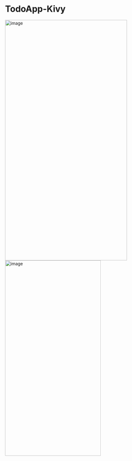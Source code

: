 # TodoApp-Kivy
<img width="400" height="788" alt="image" src="https://github.com/user-attachments/assets/78d7a8c6-aa4b-448d-bfef-a25011133580" />
<img width="314" height="640" alt="image" src="https://github.com/user-attachments/assets/be2210e3-4fd1-47b4-bb10-6a43e0d49bee" />
